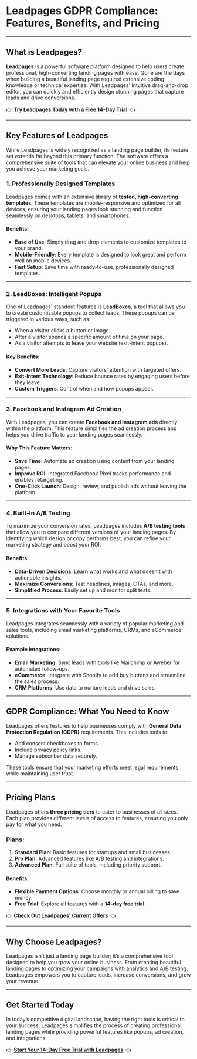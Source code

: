 # Leadpages GDPR Compliance: Features, Benefits, and Pricing

---

## What is Leadpages?

**Leadpages** is a powerful software platform designed to help users create professional, high-converting landing pages with ease. Gone are the days when building a beautiful landing page required extensive coding knowledge or technical expertise. With Leadpages' intuitive drag-and-drop editor, you can quickly and efficiently design stunning pages that capture leads and drive conversions.

👉 **[Try Leadpages Today with a Free 14-Day Trial](https://bit.ly/LEadPages)** 👈

---

## Key Features of Leadpages

While Leadpages is widely recognized as a landing page builder, its feature set extends far beyond this primary function. The software offers a comprehensive suite of tools that can elevate your online business and help you achieve your marketing goals.

### 1. Professionally Designed Templates

Leadpages comes with an extensive library of **tested, high-converting templates**. These templates are mobile-responsive and optimized for all devices, ensuring your landing pages look stunning and function seamlessly on desktops, tablets, and smartphones.

#### Benefits:
- **Ease of Use**: Simply drag and drop elements to customize templates to your brand.
- **Mobile-Friendly**: Every template is designed to look great and perform well on mobile devices.
- **Fast Setup**: Save time with ready-to-use, professionally designed templates.

---

### 2. LeadBoxes: Intelligent Popups

One of Leadpages' standout features is **LeadBoxes**, a tool that allows you to create customizable popups to collect leads. These popups can be triggered in various ways, such as:
- When a visitor clicks a button or image.
- After a visitor spends a specific amount of time on your page.
- As a visitor attempts to leave your website (exit-intent popups).

#### Key Benefits:
- **Convert More Leads**: Capture visitors’ attention with targeted offers.
- **Exit-Intent Technology**: Reduce bounce rates by engaging users before they leave.
- **Custom Triggers**: Control when and how popups appear.

---

### 3. Facebook and Instagram Ad Creation

With Leadpages, you can create **Facebook and Instagram ads** directly within the platform. This feature simplifies the ad creation process and helps you drive traffic to your landing pages seamlessly.

#### Why This Feature Matters:
- **Save Time**: Automate ad creation using content from your landing pages.
- **Improve ROI**: Integrated Facebook Pixel tracks performance and enables retargeting.
- **One-Click Launch**: Design, review, and publish ads without leaving the platform.

---

### 4. Built-In A/B Testing

To maximize your conversion rates, Leadpages includes **A/B testing tools** that allow you to compare different versions of your landing pages. By identifying which design or copy performs best, you can refine your marketing strategy and boost your ROI.

#### Benefits:
- **Data-Driven Decisions**: Learn what works and what doesn’t with actionable insights.
- **Maximize Conversions**: Test headlines, images, CTAs, and more.
- **Simplified Process**: Easily set up and monitor split tests.

---

### 5. Integrations with Your Favorite Tools

Leadpages integrates seamlessly with a variety of popular marketing and sales tools, including email marketing platforms, CRMs, and eCommerce solutions.

#### Example Integrations:
- **Email Marketing**: Sync leads with tools like Mailchimp or Aweber for automated follow-ups.
- **eCommerce**: Integrate with Shopify to add buy buttons and streamline the sales process.
- **CRM Platforms**: Use data to nurture leads and drive sales.

---

## GDPR Compliance: What You Need to Know

Leadpages offers features to help businesses comply with **General Data Protection Regulation (GDPR)** requirements. This includes tools to:
- Add consent checkboxes to forms.
- Include privacy policy links.
- Manage subscriber data securely.

These tools ensure that your marketing efforts meet legal requirements while maintaining user trust.

---

## Pricing Plans

Leadpages offers **three pricing tiers** to cater to businesses of all sizes. Each plan provides different levels of access to features, ensuring you only pay for what you need.

### Plans:
1. **Standard Plan**: Basic features for startups and small businesses.
2. **Pro Plan**: Advanced features like A/B testing and integrations.
3. **Advanced Plan**: Full suite of tools, including priority support.

#### Benefits:
- **Flexible Payment Options**: Choose monthly or annual billing to save money.
- **Free Trial**: Explore all features with a **14-day free trial**.

👉 **[Check Out Leadpages' Current Offers](https://bit.ly/LEadPages)** 👈

---

## Why Choose Leadpages?

Leadpages isn’t just a landing page builder; it’s a comprehensive tool designed to help you grow your online business. From creating beautiful landing pages to optimizing your campaigns with analytics and A/B testing, Leadpages empowers you to capture leads, increase conversions, and grow your revenue.

---

## Get Started Today

In today’s competitive digital landscape, having the right tools is critical to your success. Leadpages simplifies the process of creating professional landing pages while providing powerful features like popups, ad creation, and integrations.

👉 **[Start Your 14-Day Free Trial with Leadpages](https://bit.ly/LEadPages)** 👈
